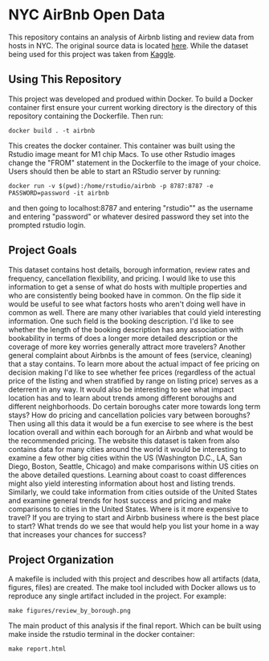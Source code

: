 # NYC AirBnb Open Data

This repository contains an analysis of Airbnb listing and review data from hosts in NYC. The original source data is located [here](http://insideairbnb.com/explore/). While the dataset being used for this project was taken from [Kaggle](https://www.kaggle.com/datasets/arianazmoudeh/airbnbopendata).

## Using This Repository

This project was developed and produed within Docker. To build a Docker container first ensure your current working directory is the directory of this repository containing the Dockerfile. Then run:

`docker build . -t airbnb`

This creates the docker container. This container was built using the Rstudio image meant for M1 chip Macs. To use other Rstudio images change the "FROM" statement in the Dockerfile to the image of your choice. Users should then be able to start an RStudio server by running:

`docker run -v $(pwd):/home/rstudio/airbnb -p 8787:8787 -e PASSWORD=password -it airbnb`

and then going to localhost:8787 and entering "rstudio"" as the username and entering "password" or whatever desired password they set into the prompted rstudio login.

## Project Goals

This dataset contains host details, borough information, review rates and frequency, cancellation flexibility, and pricing. I would like to use this information to get a sense of what do hosts with multiple properties and who are consistently being booked have in common. On the flip side it would be useful to see what factors hosts who aren't doing well have in common as well. There are many other ivariables that could yield interesting information. One such field is the booking description. I'd like to see whether the length of the booking description has any association with bookability in terms of does a longer more detailed description or the coverage of more key worries generally attract more travelers? Another general complaint about Airbnbs is the amount of fees (service, cleaning) that a stay contains. To learn more about the actual impact of fee pricing on decision making I'd like to see whether fee prices (regardless of the actual price of the listing and when stratified by range on listing price) serves as a deterrent in any way. It would also be interesting to see what impact location has and to learn about trends among different boroughs and different neighborhoods. Do certain boroughs cater more towards long term stays? How do pricing and cancellation policies vary between boroughs? Then using all this data it would be a fun exercise to see where is the best location overall and within each borough for an Airbnb and what would be the recommended pricing. The website this dataset is taken from also contains data for many cities around the world it would be interesting to examine a few other big cities within the US (Washington D.C., LA, San Diego, Boston, Seattle, Chicago) and make comparisons within US cities on the above detailed questions. Learning about coast to coast differences might also yield interesting information about host and listing trends. Similarly, we could take information from cities outside of the United States and examine general trends for host success and pricing and make comparisons to cities in the United States. Where is it more expensive to travel? If you are trying to start and Airbnb business where is the best place to start? What trends do we see that would help you list your home in a way that increases your chances for success?

## Project Organization

A makefile is included with this project and describes how all artifacts (data, figures, files) are created. The make tool included with Docker allows us to reproduce any single artifact included in the project. For example:

`make figures/review_by_borough.png`

The main product of this analysis if the final report. Which can be built using make inside the rstudio terminal in the docker container:

`make report.html`
